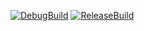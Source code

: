[![DebugBuild](https://github.com/katajima/GE3/actions/workflows/DebugBuild.yml/badge.svg?branch=master)](https://github.com/katajima/GE3/actions/workflows/DebugBuild.yml)
[![ReleaseBuild](https://github.com/katajima/GE3/actions/workflows/ReleaseBuild.yml/badge.svg)](https://github.com/katajima/GE3/actions/workflows/ReleaseBuild.yml)
